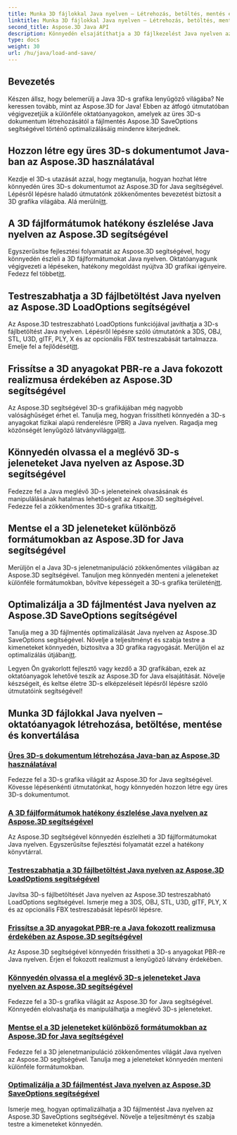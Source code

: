 ```yaml
---
title: Munka 3D fájlokkal Java nyelven – Létrehozás, betöltés, mentés és konvertálás
linktitle: Munka 3D fájlokkal Java nyelven – Létrehozás, betöltés, mentés és konvertálás
second_title: Aspose.3D Java API
description: Könnyedén elsajátíthatja a 3D fájlkezelést Java nyelven az Aspose.3D oktatóanyagok segítségével. Könnyedén hozhat létre, tölthet be, menthet és konvertálhat 3D-s fájlokat a lépésenkénti útmutatók segítségével.
type: docs
weight: 30
url: /hu/java/load-and-save/
---
```


## Bevezetés

Készen állsz, hogy belemerülj a Java 3D-s grafika lenyűgöző világába? Ne keressen tovább, mint az Aspose.3D for Java! Ebben az átfogó útmutatóban végigvezetjük a különféle oktatóanyagokon, amelyek az üres 3D-s dokumentum létrehozásától a fájlmentés Aspose.3D SaveOptions segítségével történő optimalizálásáig mindenre kiterjednek.

## Hozzon létre egy üres 3D-s dokumentumot Java-ban az Aspose.3D használatával

 Kezdje el 3D-s utazását azzal, hogy megtanulja, hogyan hozhat létre könnyedén üres 3D-s dokumentumot az Aspose.3D for Java segítségével. Lépésről lépésre haladó útmutatónk zökkenőmentes bevezetést biztosít a 3D grafika világába. Alá merülni[itt](./create-empty-3d-document/).

## A 3D fájlformátumok hatékony észlelése Java nyelven az Aspose.3D segítségével

 Egyszerűsítse fejlesztési folyamatát az Aspose.3D segítségével, hogy könnyedén észleli a 3D fájlformátumokat Java nyelven. Oktatóanyagunk végigvezeti a lépéseken, hatékony megoldást nyújtva 3D grafikai igényeire. Fedezz fel többet[itt](./detect-3d-file-formats/).

## Testreszabhatja a 3D fájlbetöltést Java nyelven az Aspose.3D LoadOptions segítségével

Az Aspose.3D testreszabható LoadOptions funkciójával javíthatja a 3D-s fájlbetöltést Java nyelven. Lépésről lépésre szóló útmutatónk a 3DS, OBJ, STL, U3D, glTF, PLY, X és az opcionális FBX testreszabását tartalmazza. Emelje fel a fejlődését[itt](./customize-3d-file-loading/).

## Frissítse a 3D anyagokat PBR-re a Java fokozott realizmusa érdekében az Aspose.3D segítségével

 Az Aspose.3D segítségével 3D-s grafikájában még nagyobb valósághűséget érhet el. Tanulja meg, hogyan frissítheti könnyedén a 3D-s anyagokat fizikai alapú renderelésre (PBR) a Java nyelven. Ragadja meg közönségét lenyűgöző látványvilággal[itt](./upgrade-materials-to-pbr/).

## Könnyedén olvassa el a meglévő 3D-s jeleneteket Java nyelven az Aspose.3D segítségével

 Fedezze fel a Java meglévő 3D-s jeleneteinek olvasásának és manipulálásának hatalmas lehetőségeit az Aspose.3D segítségével. Fedezze fel a zökkenőmentes 3D-s grafika titkait[itt](./read-existing-3d-scenes/).

## Mentse el a 3D jeleneteket különböző formátumokban az Aspose.3D for Java segítségével

 Merüljön el a Java 3D-s jelenetmanipuláció zökkenőmentes világában az Aspose.3D segítségével. Tanuljon meg könnyedén menteni a jeleneteket különféle formátumokban, bővítve képességeit a 3D-s grafika területén[itt](./save-3d-scenes/).

## Optimalizálja a 3D fájlmentést Java nyelven az Aspose.3D SaveOptions segítségével

 Tanulja meg a 3D fájlmentés optimalizálását Java nyelven az Aspose.3D SaveOptions segítségével. Növelje a teljesítményt és szabja testre a kimeneteket könnyedén, biztosítva a 3D grafika ragyogását. Merüljön el az optimalizálás útjában[itt](./optimize-3d-file-saving/).

Legyen Ön gyakorlott fejlesztő vagy kezdő a 3D grafikában, ezek az oktatóanyagok lehetővé teszik az Aspose.3D for Java elsajátítását. Növelje készségeit, és keltse életre 3D-s elképzeléseit lépésről lépésre szóló útmutatóink segítségével!
## Munka 3D fájlokkal Java nyelven – oktatóanyagok létrehozása, betöltése, mentése és konvertálása
### [Üres 3D-s dokumentum létrehozása Java-ban az Aspose.3D használatával](./create-empty-3d-document/)
Fedezze fel a 3D-s grafika világát az Aspose.3D for Java segítségével. Kövesse lépésenkénti útmutatónkat, hogy könnyedén hozzon létre egy üres 3D-s dokumentumot.
### [A 3D fájlformátumok hatékony észlelése Java nyelven az Aspose.3D segítségével](./detect-3d-file-formats/)
Az Aspose.3D segítségével könnyedén észlelheti a 3D fájlformátumokat Java nyelven. Egyszerűsítse fejlesztési folyamatát ezzel a hatékony könyvtárral.
### [Testreszabhatja a 3D fájlbetöltést Java nyelven az Aspose.3D LoadOptions segítségével](./customize-3d-file-loading/)
Javítsa 3D-s fájlbetöltését Java nyelven az Aspose.3D testreszabható LoadOptions segítségével. Ismerje meg a 3DS, OBJ, STL, U3D, glTF, PLY, X és az opcionális FBX testreszabását lépésről lépésre.
### [Frissítse a 3D anyagokat PBR-re a Java fokozott realizmusa érdekében az Aspose.3D segítségével](./upgrade-materials-to-pbr/)
Az Aspose.3D segítségével könnyedén frissítheti a 3D-s anyagokat PBR-re Java nyelven. Érjen el fokozott realizmust a lenyűgöző látvány érdekében.
### [Könnyedén olvassa el a meglévő 3D-s jeleneteket Java nyelven az Aspose.3D segítségével](./read-existing-3d-scenes/)
Fedezze fel a 3D-s grafika világát az Aspose.3D for Java segítségével. Könnyedén elolvashatja és manipulálhatja a meglévő 3D-s jeleneteket.
### [Mentse el a 3D jeleneteket különböző formátumokban az Aspose.3D for Java segítségével](./save-3d-scenes/)
Fedezze fel a 3D jelenetmanipuláció zökkenőmentes világát Java nyelven az Aspose.3D segítségével. Tanulja meg a jeleneteket könnyedén menteni különféle formátumokban.
### [Optimalizálja a 3D fájlmentést Java nyelven az Aspose.3D SaveOptions segítségével](./optimize-3d-file-saving/)
Ismerje meg, hogyan optimalizálhatja a 3D fájlmentést Java nyelven az Aspose.3D SaveOptions segítségével. Növelje a teljesítményt és szabja testre a kimeneteket könnyedén.